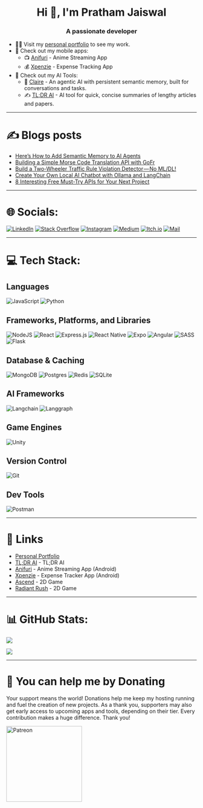 <h1 align="center">Hi 👋, I'm Pratham Jaiswal</h1>
<h3 align="center">A passionate developer</h3>

- 👨‍💻 Visit my [personal portfolio](https://prathamjaiswal.com/) to see my work.
- 📱 Check out my mobile apps:
  - 📺 [Anifuri](https://github.com/pratham-jaiswal/anifuri/releases/latest) - Anime Streaming App
  - 💰 [Xpenzie](https://github.com/pratham-jaiswal/xpenzie-expense-tracker/releases/latest) - Expense Tracking App
- 🤖 Check out my AI Tools:
  - 🧠 [Claire](https://github.com/pratham-jaiswal/claire) - An agentic AI with persistent semantic memory, built for conversations and tasks.
  - ✍️ [TL;DR AI](https://tldr-ai.prathamjaiswal.com/) - AI tool for quick, concise summaries of lengthy articles and papers.
<!-- - 🚀 Check out my APIs:
  - 🎬 **[Talk to Video API](https://rapidapi.com/prathamjaiswal/api/talk-to-video1)** – Turn videos into rich structured data using GenAI
    - 🧠 Scene-by-scene transcription with emotion detection
    - 🗣️ Chat with videos using custom prompts
    - 🌎 Translate transcripts into multiple languages
    - 🎧 Convert text to expressive speech (TTS) -->

---
# ✍️ Blogs posts

<!-- BLOG-POST-LIST:START -->
- [Here’s How to Add Semantic Memory to AI Agents](https://levelup.gitconnected.com/heres-how-to-add-semantic-memory-to-ai-agents-06b85337902c?source=rss-22cb12301bff------2)
- [Building a Simple Morse Code Translation API with GoFr](https://medium.com/@pratham52/building-a-simple-morse-code-translation-api-with-gofr-36d4f03abe50?source=rss-22cb12301bff------2)
- [Build a Two-Wheeler Traffic Rule Violation Detector — No ML/DL!](https://medium.com/@pratham52/build-a-two-wheeler-traffic-rule-violation-detector-no-ml-dl-0da3ad626c7d?source=rss-22cb12301bff------2)
- [Create Your Own Local AI Chatbot with Ollama and LangChain](https://medium.com/@pratham52/create-your-own-local-ai-chatbot-with-ollama-and-langchain-ccd0a8c423e3?source=rss-22cb12301bff------2)
- [8 Interesting Free Must-Try APIs for Your Next Project](https://medium.com/@pratham52/8-interesting-free-must-try-apis-for-your-next-project-d790938917ec?source=rss-22cb12301bff------2)
<!-- BLOG-POST-LIST:END -->

---
# 🌐 Socials:

[![LinkedIn](https://img.shields.io/badge/linkedin-%230077B5.svg?style=for-the-badge&logo=linkedin&logoColor=white)](https://linkedin.com/in/pratham-jaiswal)
[![Stack Overflow](https://img.shields.io/badge/-Stackoverflow-FE7A16?style=for-the-badge&logo=stack-overflow&logoColor=white)](https://stackoverflow.com/users/14895056/prathamj)
[![Instagram](https://img.shields.io/badge/Instagram-%23E4405F?style=for-the-badge&logo=Instagram&logoColor=white)](https://instagram.com/_pratham.dev)
[![Medium](https://img.shields.io/badge/Medium-black?style=for-the-badge&logo=medium&logoColor=white)](https://medium.com/@pratham52)
[![Itch.io](https://img.shields.io/badge/Itch.io-D92449?style=for-the-badge&logo=itch.io&logoColor=white)](https://maxx-devs.itch.io)
[![Mail](https://img.shields.io/badge/Mail-D93025?style=for-the-badge&logo=gmail&logoColor=white)](mailto:contact@prathamjaiswal.com)
<!-- [![Dev.to blog](https://img.shields.io/badge/dev.to-0A0A0A?style=for-the-badge&logo=dev.to&logoColor=white)](https://dev.to/prathamjaiswal) -->

---
# 💻 Tech Stack:

## Languages

![JavaScript](https://img.shields.io/badge/javascript-%23323330.svg?style=for-the-badge&logo=javascript&logoColor=%23F7DF1E)
![Python](https://img.shields.io/badge/python-3670A0?style=for-the-badge&logo=python&logoColor=ffdd54)
<!-- ![Java](https://img.shields.io/badge/java-%23ED8B00.svg?style=for-the-badge&logo=openjdk&logoColor=white)
![CSS3](https://img.shields.io/badge/css3-%231572B6.svg?style=for-the-badge&logo=css3&logoColor=white)
![HTML5](https://img.shields.io/badge/html5-%23E34F26.svg?style=for-the-badge&logo=html5&logoColor=white)
![C#](https://img.shields.io/badge/c%23-%23239120.svg?style=for-the-badge&logo=csharp&logoColor=white)
![Solidity](https://img.shields.io/badge/Solidity-%23363636.svg?style=for-the-badge&logo=solidity&logoColor=white)
![Markdown](https://img.shields.io/badge/markdown-%23000000.svg?style=for-the-badge&logo=markdown&logoColor=white) -->

## Frameworks, Platforms, and Libraries

![NodeJS](https://img.shields.io/badge/node.js-6DA55F?style=for-the-badge&logo=node.js&logoColor=white)
![React](https://img.shields.io/badge/react-%2320232a.svg?style=for-the-badge&logo=react&logoColor=%2361DAFB)
![Express.js](https://img.shields.io/badge/express.js-%23404d59.svg?style=for-the-badge&logo=express&logoColor=%2361DAFB)
![React Native](https://img.shields.io/badge/react_native-%2320232a.svg?style=for-the-badge&logo=react&logoColor=%2361DAFB)
![Expo](https://img.shields.io/badge/expo-1C1E24?style=for-the-badge&logo=expo&logoColor=#D04A37)
![Angular](https://img.shields.io/badge/angular-%23DD0031.svg?style=for-the-badge&logo=angular&logoColor=white)
![SASS](https://img.shields.io/badge/SASS-hotpink.svg?style=for-the-badge&logo=SASS&logoColor=white)
![Flask](https://img.shields.io/badge/flask-white.svg?style=for-the-badge&logo=flask&logoColor=%23000)
<!-- ![NPM](https://img.shields.io/badge/NPM-%23CB3837.svg?style=for-the-badge&logo=npm&logoColor=white)
![Yarn](https://img.shields.io/badge/yarn-%232C8EBB.svg?style=for-the-badge&logo=yarn&logoColor=white)
![OpenCV](https://img.shields.io/badge/opencv-%23white.svg?style=for-the-badge&logo=opencv&logoColor=white)
![Web3.js](https://img.shields.io/badge/web3.js-F16822?style=for-the-badge&logo=web3.js&logoColor=white) -->

## Database & Caching

![MongoDB](https://img.shields.io/badge/MongoDB-%234ea94b.svg?style=for-the-badge&logo=mongodb&logoColor=white)
![Postgres](https://img.shields.io/badge/postgres-%23316192.svg?style=for-the-badge&logo=postgresql&logoColor=white)
![Redis](https://img.shields.io/badge/redis-%23DD0031.svg?style=for-the-badge&logo=redis&logoColor=white)
![SQLite](https://img.shields.io/badge/sqlite-%2307405e.svg?style=for-the-badge&logo=sqlite&logoColor=white)

## AI Frameworks

![Langchain](https://img.shields.io/badge/langchain-1c3c3c.svg?style=for-the-badge&logo=langchain&logoColor=white)
![Langgraph](https://img.shields.io/badge/langgraph-ffffff.svg?style=for-the-badge&logo=langchain&logoColor=1c3c3c)
<!-- ![Ollama](https://img.shields.io/badge/ollama-white.svg?style=for-the-badge&logo=ollama&logoColor=black)
![ChatGPT](https://img.shields.io/badge/chatGPT-74aa9c?style=for-the-badge&logo=openai&logoColor=white)
![GitHub Copilot](https://img.shields.io/badge/github_copilot-8957E5?style=for-the-badge&logo=github-copilot&logoColor=white) -->

<!-- ## ML/DL

![NumPy](https://img.shields.io/badge/numpy-%23013243.svg?style=for-the-badge&logo=numpy&logoColor=white)
![Pandas](https://img.shields.io/badge/pandas-%23150458.svg?style=for-the-badge&logo=pandas&logoColor=white)
![PyTorch](https://img.shields.io/badge/PyTorch-%23EE4C2C.svg?style=for-the-badge&logo=PyTorch&logoColor=white)
![scikit-learn](https://img.shields.io/badge/scikit--learn-%23F7931E.svg?style=for-the-badge&logo=scikit-learn&logoColor=white)
![Matplotlib](https://img.shields.io/badge/Matplotlib-%23ffffff.svg?style=for-the-badge&logo=Matplotlib&logoColor=black) -->

<!-- ## Hostings

![Vercel](https://img.shields.io/badge/vercel-%23000000.svg?style=for-the-badge&logo=vercel&logoColor=white)
![Cloudflare](https://img.shields.io/badge/Cloudflare-F38020?style=for-the-badge&logo=Cloudflare&logoColor=white)
![DigitalOcean](https://img.shields.io/badge/DigitalOcean-%230167ff.svg?style=for-the-badge&logo=digitalOcean&logoColor=white)
![Render](https://img.shields.io/badge/Render-%46E3B7.svg?style=for-the-badge&logo=render&logoColor=white)
![Github Pages](https://img.shields.io/badge/github%20pages-121013?style=for-the-badge&logo=github&logoColor=white) -->

## Game Engines

![Unity](https://img.shields.io/badge/unity-%23000000.svg?style=for-the-badge&logo=unity&logoColor=white)

## Version Control

![Git](https://img.shields.io/badge/git-%23F05033.svg?style=for-the-badge&logo=git&logoColor=white)
<!-- ![GitHub](https://img.shields.io/badge/github-%23121011.svg?style=for-the-badge&logo=github&logoColor=white) -->

## Dev Tools

![Postman](https://img.shields.io/badge/postman-FF6C37.svg?style=for-the-badge&logo=postman&logoColor=white)

---
# 🔗 Links

- [Personal Portfolio](https://prathamjaiswal.com)
- [TL;DR AI](https://tldr-ai.prathamjaiswal.com) - TL;DR AI
- [Anifuri](https://github.com/pratham-jaiswal/anifuri/releases/latest) - Anime Streaming App (Android)
- [Xpenzie](https://github.com/pratham-jaiswal/xpenzie-expense-tracker/releases/latest) - Expense Tracker App (Android)
- [Ascend](https://maxx-devs.itch.io/ascend) - 2D Game
- [Radiant Rush](https://maxx-devs.itch.io/radiant-rush) - 2D Game
<!-- - [Legal AI](https://legal-ai-chatbot.streamlit.app/) - AI Chatbot for Indian Legal Issues
- [PokéTrivia](https://poketrivia.prathamjaiswal.com/) - Pokémon based trivia games
- [SharePad](https://sharepad.prathamjaiswal.com/) - A collaborative text editor
- [Light It Up](https://buymeacoffee.com/maxxdevs/e/214750) - Soundtrack
- [Classic Asteroids](https://maxx-devs.itch.io/asteroids) - 2D Game
- [Classic Snake](https://maxx-devs.itch.io/snake-game) - 2D Game
- [Gravity Glide](https://maxx-devs.itch.io/gravity-glide) - 2D Demo Game -->
---
# 📊 GitHub Stats:

![](https://github-readme-streak-stats.herokuapp.com/?user=pratham-jaiswal&theme=dark&hide_border=false)

![](https://github-readme-stats.vercel.app/api/top-langs/?username=pratham-jaiswal&theme=dark&hide_border=false&include_all_commits=true&count_private=false&layout=compact)

---

# 🎁 You can help me by Donating

Your support means the world! Donations help me keep my hosting running and fuel the creation of new projects. As a thank you, supporters may also get early access to upcoming apps and tools, depending on their tier. Every contribution makes a huge difference. Thank you!

<a href="https://www.patreon.com/MaxxDevs"><img width="200px" src="https://res.cloudinary.com/dhzmockpa/image/upload/v1745678642/PATREON_Lockup_Horizontal_BLACK_RGB_rgl86v.svg" alt="Patreon" /></a>


